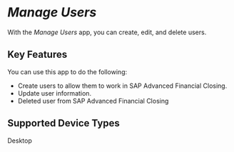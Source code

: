 <!-- loio85bfe2f162d945a1a5b4c90346dd74da -->

# *Manage Users*



With the *Manage Users* app, you can create, edit, and delete users.



## Key Features

You can use this app to do the following:



-   Create users to allow them to work in SAP Advanced Financial Closing.
-   Update user information.
-   Deleted user from SAP Advanced Financial Closing



## Supported Device Types

Desktop

